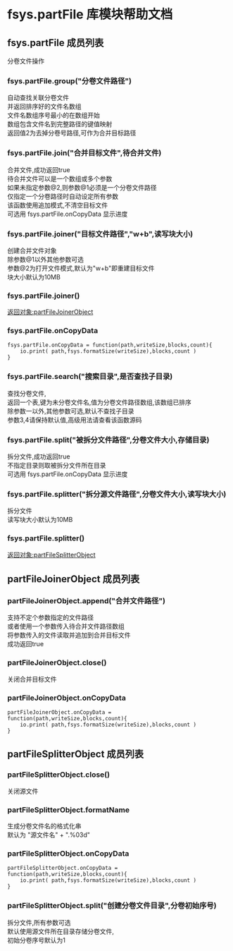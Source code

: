 # fsys.partFile 库模块帮助文档

<a id="fsys.partFile"></a>
## fsys.partFile 成员列表

分卷文件操作

<a id="fsys.partFile.group"></a>
### fsys.partFile.group("分卷文件路径") 
 自动查找关联分卷文件  
并返回排序好的文件名数组  
文件名数组序号最小的在数组开始  
数组包含文件名到完整路径的键值映射  
返回值2为去掉分卷号路径,可作为合并目标路径

<a id="fsys.partFile.join"></a>
### fsys.partFile.join("合并目标文件",待合并文件) 
 合并文件,成功返回true  
待合并文件可以是一个数组或多个参数  
如果未指定参数@2,则参数@1必须是一个分卷文件路径  
仅指定一个分卷路径时自动设定所有参数  
该函数使用追加模式,不清空目标文件  
可选用 fsys.partFile.onCopyData 显示进度

<a id="fsys.partFile.joiner"></a>
### fsys.partFile.joiner("目标文件路径","w+b",读写块大小) 
 创建合并文件对象  
除参数@1以外其他参数可选  
参数@2为打开文件模式,默认为"w+b"即重建目标文件  
块大小默认为10MB

<a id="fsys.partFile.joiner"></a>
### fsys.partFile.joiner() 
 [返回对象:partFileJoinerObject](#partFileJoinerObject)

<a id="fsys.partFile.onCopyData"></a>
### fsys.partFile.onCopyData 
 

```aardio
fsys.partFile.onCopyData = function(path,writeSize,blocks,count){
	io.print( path,fsys.formatSize(writeSize),blocks,count )
}
```



<a id="fsys.partFile.search"></a>
### fsys.partFile.search("搜索目录",是否查找子目录) 
 查找分卷文件,  
返回一个表,键为未分卷文件名,值为分卷文件路径数组,该数组已排序  
除参数一以外,其他参数可选,默认不查找子目录  
参数3,4请保持默认值,高级用法请查看该函数源码

<a id="fsys.partFile.split"></a>
### fsys.partFile.split("被拆分文件路径",分卷文件大小,存储目录) 
 拆分文件,成功返回true  
不指定目录则取被拆分文件所在目录  
可选用 fsys.partFile.onCopyData 显示进度

<a id="fsys.partFile.splitter"></a>
### fsys.partFile.splitter("拆分源文件路径",分卷文件大小,读写块大小) 
 拆分文件  
读写块大小默认为10MB

<a id="fsys.partFile.splitter"></a>
### fsys.partFile.splitter() 
 [返回对象:partFileSplitterObject](#partFileSplitterObject)

<a id="partFileJoinerObject"></a>
## partFileJoinerObject 成员列表


<a id="partFileJoinerObject.append"></a>
### partFileJoinerObject.append("合并文件路径") 
 支持不定个参数指定的文件路径  
或者使用一个参数传入待合并文件路径数组  
将参数传入的文件读取并追加到合并目标文件  
成功返回true

<a id="partFileJoinerObject.close"></a>
### partFileJoinerObject.close() 
 关闭合并目标文件

<a id="partFileJoinerObject.onCopyData"></a>
### partFileJoinerObject.onCopyData 
 

```aardio
partFileJoinerObject.onCopyData = function(path,writeSize,blocks,count){
	io.print( path,fsys.formatSize(writeSize),blocks,count )
}
```



<a id="partFileSplitterObject"></a>
## partFileSplitterObject 成员列表


<a id="partFileSplitterObject.close"></a>
### partFileSplitterObject.close() 
 关闭源文件

<a id="partFileSplitterObject.formatName"></a>
### partFileSplitterObject.formatName 
 生成分卷文件名的格式化串  
默认为 "源文件名" + ".%03d"

<a id="partFileSplitterObject.onCopyData"></a>
### partFileSplitterObject.onCopyData 
 

```aardio
partFileSplitterObject.onCopyData = function(path,writeSize,blocks,count){
	io.print( path,fsys.formatSize(writeSize),blocks,count )
}
```



<a id="partFileSplitterObject.split"></a>
### partFileSplitterObject.split("创建分卷文件目录",分卷初始序号) 
 拆分文件,所有参数可选  
默认使用源文件所在目录存储分卷文件,  
初始分卷序号默认为1
